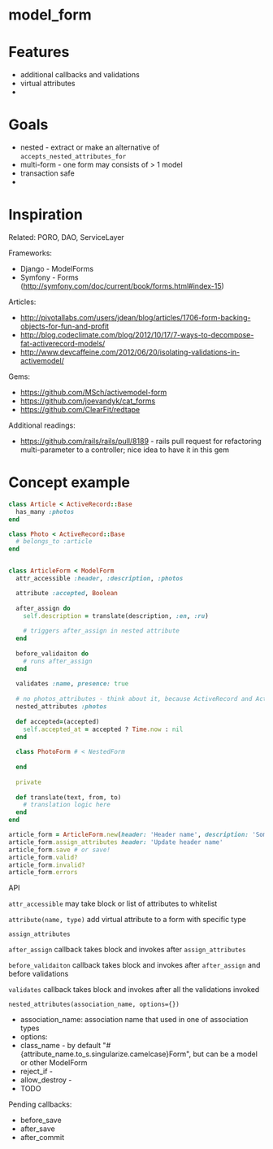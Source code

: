 model_form
==========

Features
========

* additional callbacks and validations
* virtual attributes
* 

Goals
=====

* nested - extract or make an alternative of `accepts_nested_attributes_for`
* multi-form - one form may consists of > 1 model
* transaction safe
* 

Inspiration
===========

Related: PORO, DAO, ServiceLayer

Frameworks:

* Django - ModelForms
* Symfony - Forms (http://symfony.com/doc/current/book/forms.html#index-15)

Articles:

* http://pivotallabs.com/users/jdean/blog/articles/1706-form-backing-objects-for-fun-and-profit
* http://blog.codeclimate.com/blog/2012/10/17/7-ways-to-decompose-fat-activerecord-models/
* http://www.devcaffeine.com/2012/06/20/isolating-validations-in-activemodel/

Gems:

* https://github.com/MSch/activemodel-form
* https://github.com/joevandyk/cat_forms
* https://github.com/ClearFit/redtape

Additional readings:

* https://github.com/rails/rails/pull/8189 - rails pull request for refactoring multi-parameter to a controller; nice idea to have it in this gem

Concept example
===============
    
```ruby
class Article < ActiveRecord::Base
  has_many :photos
end

class Photo < ActiveRecord::Base
  # belongs_to :article
end


class ArticleForm < ModelForm
  attr_accessible :header, :description, :photos

  attribute :accepted, Boolean
  
  after_assign do
    self.description = translate(description, :en, :ru)
    
    # triggers after_assign in nested attribute
  end
  
  before_validaiton do
    # runs after_assign
  end
  
  validates :name, presence: true
  
  # no photos_attributes - think about it, because ActiveRecord and ActionPack have some references on _attributes
  nested_attributes :photos
  
  def accepted=(accepted)
    self.accepted_at = accepted ? Time.now : nil
  end
  
  class PhotoForm # < NestedForm
    
  end
  
  private
  
  def translate(text, from, to)
    # translation logic here
  end
end

article_form = ArticleForm.new(header: 'Header name', description: 'Some description here', photos: [{id: 1, name: 'some name'}, {name: 'new'}])
article_form.assign_attributes header: 'Update header name'
article_form.save # or save!
article_form.valid?
article_form.invalid?
article_form.errors
```

API

`attr_accessible`
may take block or list of attributes to whitelist

`attribute(name, type)`
add virtual attribute to a form with specific type

`assign_attributes`


`after_assign`
callback takes block and invokes after `assign_attributes`

`before_validaiton`
callback takes block and invokes after `after_assign` and before validations

`validates`
callback takes block and invokes after all the validations invoked

`nested_attributes(association_name, options={})`

* association_name: association name that used in one of association types
* options:
* class_name - by default "#{attribute_name.to_s.singularize.camelcase}Form", but can be a model or other ModelForm
* reject_if - 
* allow_destroy - 
* TODO

Pending callbacks:

* before_save
* after_save
* after_commit
